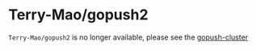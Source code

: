 # Terry-Mao/gopush2
`Terry-Mao/gopush2` is no longer available, please see the [gopush-cluster](https://github.com/Terry-Mao/gopush-cluster)

